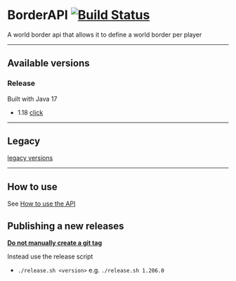 # BorderAPI [![Build Status](https://travis-ci.org/yannicklamprecht/WorldBorderAPI.svg?branch=master)](https://travis-ci.org/yannicklamprecht/WorldBorderAPI)

A world border api that allows it to define a world border per player

---
## Available versions

### Release

Built with Java 17
- 1.18 [click](https://github.com/yannicklamprecht/WorldBorderAPI/releases/tag/1.180.0)



--- 

## Legacy
[legacy versions](legacy.md)

---

## How to use

See [How to use the API](how-to-use.md)




## Publishing a new releases

<u>**Do not manually create a git tag**</u>

Instead use the release script 
- `./release.sh <version>` e.g. `./release.sh 1.206.0` 
